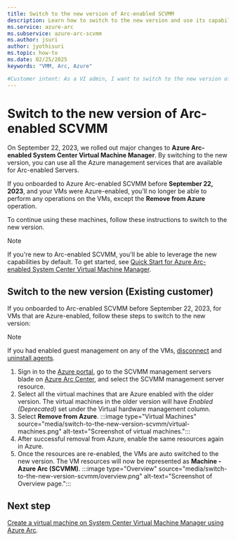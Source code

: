 ```yaml
---
title: Switch to the new version of Arc-enabled SCVMM
description: Learn how to switch to the new version and use its capabilities.
ms.service: azure-arc
ms.subservice: azure-arc-scvmm
ms.author: jsuri
author: jyothisuri
ms.topic: how-to 
ms.date: 02/25/2025
keywords: "VMM, Arc, Azure"

#Customer intent: As a VI admin, I want to switch to the new version of Arc-enabled SCVMM and leverage the associated capabilities
---
```


# Switch to the new version of Arc-enabled SCVMM

On September 22, 2023, we rolled out major changes to **Azure Arc-enabled System Center Virtual Machine Manager**. By switching to the new version, you can use all the Azure management services that are available for Arc-enabled Servers.

If you onboarded to Azure Arc-enabled SCVMM before **September 22, 2023**, and your VMs were Azure-enabled, you'll no longer be able to perform any operations on the VMs, except the **Remove from Azure** operation. 

To continue using these machines, follow these instructions to switch to the new version.

>[!NOTE]
>If you're new to Arc-enabled SCVMM, you'll be able to leverage the new capabilities by default. To get started, see [Quick Start for Azure Arc-enabled System Center Virtual Machine Manager](quickstart-connect-system-center-virtual-machine-manager-to-arc.md).

## Switch to the new version (Existing customer)

If you onboarded to Arc-enabled SCVMM before September 22, 2023, for VMs that are Azure-enabled, follow these steps to switch to the new version:

>[!NOTE]
> If you had enabled guest management on any of the VMs, [disconnect](/azure/azure-arc/servers/manage-agent?tabs=windows#step-2-disconnect-the-server-from-azure-arc) and [uninstall agents](/azure/azure-arc/servers/manage-agent?tabs=windows#step-3a-uninstall-the-windows-agent).

1.	Sign in to the [Azure portal](https://portal.azure.com/), go to the SCVMM management servers blade on [Azure Arc Center](https://portal.azure.com/#view/Microsoft_Azure_HybridCompute/AzureArcCenterBlade/~/overview), and select the SCVMM management server resource.
2.	Select all the virtual machines that are Azure enabled with the older version. The virtual machines in the older version will have *Enabled (Deprecated)* set under the Virtual hardware management column.
3.	Select **Remove from Azure**. 
    :::image type="Virtual Machines" source="media/switch-to-the-new-version-scvmm/virtual-machines.png" alt-text="Screenshot of virtual machines.":::
4.	After successful removal from Azure, enable the same resources again in Azure.
5.	Once the resources are re-enabled, the VMs are auto switched to the new version. The VM resources will now be represented as **Machine - Azure Arc (SCVMM)**.
    :::image type="Overview" source="media/switch-to-the-new-version-scvmm/overview.png" alt-text="Screenshot of Overview page.":::

## Next step

[Create a virtual machine on System Center Virtual Machine Manager using Azure Arc](quickstart-connect-system-center-virtual-machine-manager-to-arc.md).
